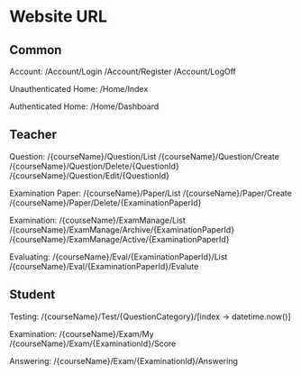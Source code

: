 Website URL
=====

Common
-----
Account:
/Account/Login
/Account/Register
/Account/LogOff

Unauthenticated Home:
/Home/Index

Authenticated Home:
/Home/Dashboard

Teacher
-----
Question:
/{courseName}/Question/List
/{courseName}/Question/Create
/{courseName}/Question/Delete/{QuestionId}
/{courseName}/Question/Edit/{QuestionId}

Examination Paper:
/{courseName}/Paper/List
/{courseName}/Paper/Create
/{courseName}/Paper/Delete/{ExaminationPaperId}

Examination:
/{courseName}/ExamManage/List
/{courseName}/ExamManage/Archive/{ExaminationPaperId}
/{courseName}/ExamManage/Active/{ExaminationPaperId}

Evaluating:
/{courseName}/Eval/{ExaminationPaperId}/List
/{courseName}/Eval/{ExaminationPaperId}/Evalute

Student
-----
Testing:
/{courseName}/Test/{QuestionCategory}/[index -> datetime.now()]

Examination:
/{courseName}/Exam/My
/{courseName}/Exam/{ExaminationId}/Score

Answering:
/{courseName}/Exam/{ExaminationId}/Answering
